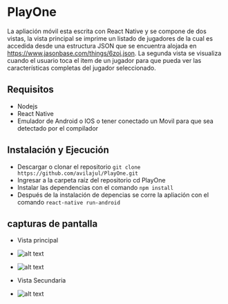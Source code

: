 # PlayOne

La apliación móvil esta escrita con React Native y se compone de dos vistas, la vista principal se imprime un listado de jugadores de la cual es accedida desde una estructura JSON que se encuentra alojada en https://www.jasonbase.com/things/6zoj.json. La segunda vista se visualiza cuando el usuario toca el item de un jugador para que pueda ver las características completas del jugador seleccionado.


## Requisitos
- Nodejs
- React Native
- Emulador de Android o IOS o tener conectado un Movil para que sea detectado por el compilador


## Instalación y Ejecución

- Descargar o clonar el repositorio ```git clone https://github.com/avilajul/PlayOne.git```
- Ingresar a la carpeta raíz del repositorio cd PlayOne
- Instalar las dependencias con el comando ```npm install```
- Después de la instalación de depencias se corre la apliación con el comando ```react-native run-android```


## capturas de pantalla

- Vista principal
- ![alt text](https://lh3.googleusercontent.com/DTTftFkCd7VEbEBVKk5pWS8znx8ozOrR5ThrRaD38FZ6jssUHbTE3Fi8Zj1rmhMkLyQr5eypmb4bIoWUrfpli2gjBSKJrbTosE3mAo81VeUYQd1UPTDZM-81cmPxsy748cqAOKvLC6zSrG6zs7HhWjiKByK2JBFUxRDgYHi2XPpLbGEA2gQ3GrFz-doEeABqbiBeCF0RPVxcXEYH8HvRnmvWycF-SYo1E4A9iSxPURNCWSz3gkYQRJgXoclciSOK4UiPBZnuS7sqvLEdOjzYCukRNDEg47OsGVKfvnVxAGIjAxHpvWXDG2YFKNoqiAZFZSnSAe-R9Dhrt8tRV_cIg_1Up07Galsqimh05wAJsye6XgkYiXOQLflc_CcSlE6XjUcpgjwWp6_G8iNzpWJxpiuy54cAARJe8K7sJFQ_oJwtJdL6VyoO1hjaORj-WdmmQIeMuqfUR7akBIsH9Ql4K4hImc7E7zIx6yJSS5kdlpPog-ozd6N-96S9jKH7eSF0L7KzsqfRSQPdxJttfHQgeG8v-4mpw7nIhoH6rPq4NyNVHDpg_jcXj1_7M-R8CWZiJ7WA_5jfVkm4JhV5f5jmCPFRfqBY3iqchu8_diU=w361-h642-no "Lista de jugadores")


- ![alt text](https://lh3.googleusercontent.com/O_qqDjSYBMb7QKSRNXVjJ04l46zNGf2mwAA2WmEfbHrs7jzhcERWm_1QQ8Nr7LXXNUcXe-qaOdEl5fWRGv7-xs_fNEH6uDkvnv1OMYj48d12xhWeLnlNNVl2Aw5kebDK0bcAiip6qNy8B149VUpyRqBfLXmCuut7eKkeDftYM8q_AATq9NWGLTY8UYOiCAgo9I6pfUGsxJxEnBW8bCSwFmRAfzaOXaIMnlf6TZNf1K2BSpaIX49v5TuL6IWyNHtrC8SuXfsaBzphUnPjjBjABKMK_l6ojMQUZ35AsANUr1y8SK7cTuXorzbGObkMjXUPnvQZJpAFV2wx7Psrm2h5qhWgrlj4TJhynaM32jvGjLgUDWhZV4UKkjNSO12zjAveZi7CaN9m5h9Ver2WBq9_sXq-VBs8eN52dSMyWyOHE85gvJwzrdTB50iIjcM-KB-PNK3dQm6MgWpxNHJQd98rnc5dh0yIazugC0oOuRvWRCwUjQQN8hh7sZXcOnHlHXEmX5GcrbuNkUvMUPJtAUcygvqT3XTvzt0kjPkhRtyAqe9RSDAS-nEk-KCw2w-r66nhDpPj_fiGZW6M8JpfDEerkyWin_xeYRzEimJLcFc=w361-h642-no "Lista de jugadores")

- Vista Secundaria
- ![alt text](https://lh3.googleusercontent.com/vywTeWGHmR44XCN5ygUCp-6WvjxSNQ5vmhDwyFnzfFfAhfbr0kee8xeqdu7MUFkf14nOhmCNI_jtKeJ70QSkiDm-k-3FMGobiY8CQwFWbmzve0Ov4-vJY8XrGP7z2MYnJ3KSbwC0x6g2HgF-hv7eHk0arsA7FcQdRERZT6SQxdLuu4QI67bRZsXkRY_Bq0Nz-k_nbTzCO6s_zPI98L2NiorWZ0hb6IAkmTDx1d9LPni-mGlrBW1-RufZN_h3X6av61rlJxj8BKPOEJdVm2fmfZ2aZmnAL557jc0dMxBHDMnVk7YROJiG6-9eX-pZmmY6MJz3jeWkZNAnz60zCcCmsU2pu5SeSugaEoVec3Qgf51bnDoJEqQuWabwPZXp5QT7wC3CtrKfa4V2ocR1B8gEAAgxkn6s8zZzBeiOP8cV4ZeIMAvYt9EJYNKrKcdAtT9-vb6cDU9Us8OPCi0e8SktIWPikZed7TlWjqeUtiEniqh17vDkhTrOHCJItXVkixFdGoIO_cdEhLXekhaWpeYQP8x55pJ6FYivWJhjuUdeU95FHszQaYul2OJP-ejKc7rciKlpLwX9X7q7ub5krr6cBn7Ac07jz-hwb2k31AA=w361-h642-no "Detalles del jugador")



